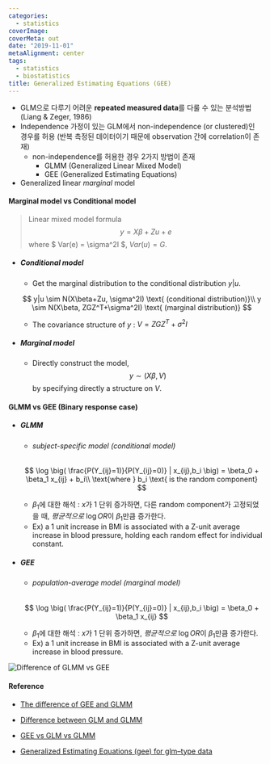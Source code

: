 ```yaml
---
categories:
  - statistics
coverImage: 
coverMeta: out
date: "2019-11-01"
metaAlignment: center
tags:
  - statistics
  - biostatistics
title: Generalized Estimating Equations (GEE)
---
```




- GLM으로 다루기 어려운 **repeated measured data**를 다룰 수 있는 분석방법 (Liang &  Zeger, 1986)
- Independence 가정이 있는 GLM에서 non-independence (or clustered)인 경우를 허용 (반복 측정된 데이터이기 때문에 observation 간에 correlation이 존재)
  - non-independence를 허용한 경우 2가지 방법이 존재
    - GLMM (Generalized Linear Mixed Model)
    - GEE (Generalized Estimating Equations)
- Generalized linear *marginal* model



#### Marginal model vs Conditional model

> Linear mixed model formula
> $$
> y = X\beta + Zu + e
> $$
> where $ Var(e) = \sigma^2I $, $Var(u)=G$.

- ##### Conditional model 

  - Get the marginal distribution to the conditional distribution $y|u$.

  $$
  y|u \sim N(X\beta+Zu, \sigma^2I) \text{ (conditional distribution)}\\
  y \sim N(X\beta, ZGZ^T+\sigma^2I) \text{ (marginal distribution)}
  $$

  - The covariance structure of $y$ : $V=ZGZ^T+\sigma^2I$

- ##### Marginal model

  - Directly construct the model, 
    $$
    y \sim (X\beta, V)
    $$
    by specifying directly a structure on $V$.





#### GLMM vs GEE (Binary response case)

- ##### GLMM

  - ###### subject-specific model (conditional model)

  $$
  \log \big( \frac{P(Y_{ij}=1)}{P(Y_{ij}=0)} | x_{ij},b_i \big) = \beta_0 + \beta_1 x_{ij} + b_i\\
  \text{where } b_i \text{ is the random component}
  $$

  - $\beta_1$에 대한 해석 : $x$가 1 단위 증가하면, 다른 random component가 고정되었을 때, *평균적으로*  $\log OR$이 $\beta_1$만큼 증가한다.
  - Ex) a 1 unit increase in BMI is associated with a Z-unit average increase in blood pressure, holding each random effect for individual constant.

- ##### GEE

  - ###### population-average model (marginal model)

  $$
  \log \big( \frac{P(Y_{ij}=1)}{P(Y_{ij}=0)} | x_{ij},b_i \big) = \beta_0 + \beta_1 x_{ij}
  $$
  
  - $\beta_1$에 대한 해석 : $x$가 1 단위 증가하면, *평균적으로* $\log OR$이 $\beta_1$만큼 증가한다.
  - Ex) a 1 unit increase in BMI is associated with a Z-unit average increase in blood pressure.


![Difference of GLMM vs GEE](https://i.stack.imgur.com/elkIH.png)



#### Reference

- [The difference of GEE and GLMM](https://stats.stackexchange.com/questions/17331/what-is-the-difference-between-generalized-estimating-equations-and-glmm)

- [Difference between GLM and GLMM](https://stats.stackexchange.com/questions/32419/difference-between-generalized-linear-models-generalized-linear-mixed-models)

- [GEE vs GLM vs GLMM](http://blog.naver.com/PostView.nhn?blogId=jae_won8716&logNo=220836076705&parentCategoryNo=&categoryNo=40&viewDate=&isShowPopularPosts=true&from=search)

- [Generalized Estimating Equations (gee) for glm–type data](http://staff.pubhealth.ku.dk/~pd/mixed-jan.2006/R-mixed-geeglm-Lecture.pdf)